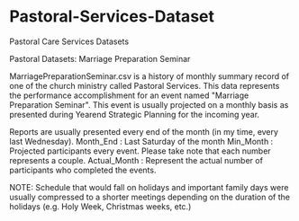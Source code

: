 # Pastoral-Services-Dataset
Pastoral Care Services Datasets

Pastoral Datasets: Marriage Preparation Seminar

MarriagePreparationSeminar.csv is a history of monthly summary record of one of the church ministry called 
Pastoral Services. This data represents the performance accomplishment for an event named 
"Marriage Preparation Seminar". This event is usually projected on a monthly basis as presented during 
Yearend Strategic Planning for the incoming year.

Reports are usually presented every end of the month (in my time, every last Wednesday).
 			Month_End : Last Saturday of the month
 			Min_Month : Projected participants every event. Please take note that each number 
 						      represents a couple.
 			Actual_Month : Represent the actual number of participants who completed the events.
 
NOTE: Schedule that would fall on holidays and important family days were usually compressed to a shorter meetings depending on the duration of the holidays (e.g. Holy Week, Christmas weeks, etc.)
